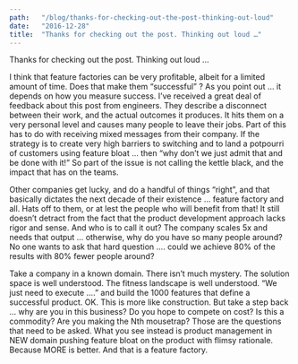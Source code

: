 ```yaml
---
path:	"/blog/thanks-for-checking-out-the-post-thinking-out-loud"
date:	"2016-12-28"
title:	"Thanks for checking out the post. Thinking out loud …"
---
```


Thanks for checking out the post. Thinking out loud …

I think that feature factories can be very profitable, albeit for a limited amount of time. Does that make them “successful” ? As you point out … it depends on how you measure success. I’ve received a great deal of feedback about this post from engineers. They describe a disconnect between their work, and the actual outcomes it produces. It hits them on a very personal level and causes many people to leave their jobs. Part of this has to do with receiving mixed messages from their company. If the strategy is to create very high barriers to switching and to land a potpourri of customers using feature bloat … then “why don’t we just admit that and be done with it!” So part of the issue is not calling the kettle black, and the impact that has on the teams.

Other companies get lucky, and do a handful of things “right”, and that basically dictates the next decade of their existence … feature factory and all. Hats off to them, or at lest the people who will benefit from that! It still doesn’t detract from the fact that the product development approach lacks rigor and sense. And who is to call it out? The company scales 5x and needs that output … otherwise, why do you have so many people around? No one wants to ask that hard question …. could we achieve 80% of the results with 80% fewer people around?

Take a company in a known domain. There isn’t much mystery. The solution space is well understood. The fitness landscape is well understood. “We just need to execute ….” and build the 1000 features that define a successful product. OK. This is more like construction. But take a step back … why are you in this business? Do you hope to compete on cost? Is this a commodity? Are you making the Nth mousetrap? Those are the questions that need to be asked. What you see instead is product management in NEW domain pushing feature bloat on the product with flimsy rationale. Because MORE is better. And that is a feature factory.

